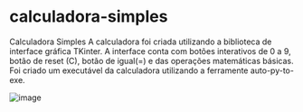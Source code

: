 # calculadora-simples
Calculadora Simples
A calculadora foi criada utilizando a biblioteca de interface gráfica TKinter. A interface conta com botões interativos de 0 a 9, botão de reset (C), botão de igual(=) e das operações matemáticas básicas. Foi criado um executável da calculadora utilizando a ferramente auto-py-to-exe.
 

  ![image](https://github.com/fredac86/calculadora-simples/assets/70711128/3a8d3ac3-49ae-42d6-87aa-5761463206c9)
